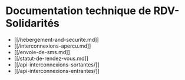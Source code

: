# Documentation technique de RDV-Solidarités


- [[/hebergement-and-securite.md]]
- [[/interconnexions-apercu.md]]
- [[/envoie-de-sms.md]]
- [[/statut-de-rendez-vous.md]]
- [[/api-interconnexions-sortantes/]]
- [[/api-interconnexions-entrantes/]]
